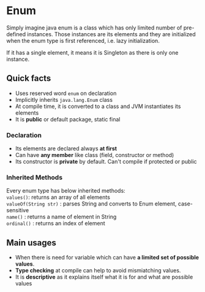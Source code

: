 # Enum
Simply imagine java enum is a class which has only limited number of pre-defined instances. Those instances are its elements and they are initialized when the enum type is first referenced, i.e. lazy initialization.  

If it has a single element, it means it is Singleton as there is only one instance. 

## Quick facts
- Uses reserved word ``enum`` on declaration
- Implicitly inherits ``java.lang.Enum`` class
- At compile time, it is converted to a class and JVM instantiates its elements
- It is **public** or default package, static final

### Declaration
- Its elements are declared always **at first** 
- Can have **any member** like class (field, constructor or method)
- Its constructor is **private** by default. Can't compile if protected or public

### Inherited Methods
Every enum type has below inherited methods:  
 ``values()``: returns an array of all elements  
 ``valueOf(String str)`` : parses String and converts to Enum element, case-sensitive  
 ``name()`` : returns a name of element in String  
 ``ordinal()`` : returns an index of element  

## Main usages
- When there is need for variable which can have **a limited set of possible values**. 
- **Type checking** at compile can help to avoid mismiatching values. 
- It is **descriptive** as it explains itself what it is for and what are possible values
